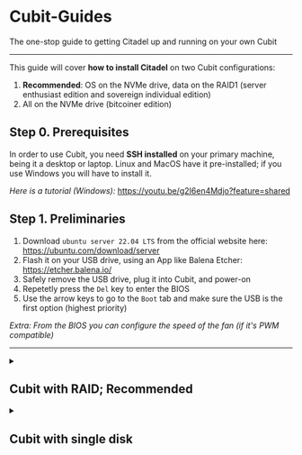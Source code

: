 # Cubit-Guides
The one-stop guide to getting Citadel up and running on your own Cubit

----

This guide will cover **how to install Citadel** on two Cubit configurations:
1. **Recommended**: OS on the NVMe drive, data on the RAID1 (server enthusiast edition and sovereign individual edition)
2. All on the NVMe drive (bitcoiner edition)

## Step 0. Prerequisites

In order to use Cubit, you need **SSH installed** on your primary machine, being it a desktop or laptop. Linux and MacOS have it pre-installed; if you use Windows you will have to install it.

_Here is a tutorial (Windows):_ https://youtu.be/g2I6en4Mdjo?feature=shared

## Step 1. Preliminaries

1.  Download `ubuntu server 22.04 LTS` from the official website here: https://ubuntu.com/download/server
2.  Flash it on your USB drive, using an App like Balena Etcher: https://etcher.balena.io/
3.  Safely remove the USB drive, plug it into Cubit, and power-on
4.  Repetetly press the `Del` key to enter the BIOS
5.  Use the arrow keys to go to the `Boot` tab and make sure the USB is the first option (highest priority)

_Extra: From the BIOS you can configure the speed of the fan (if it's PWM compatible)_

----

<details>
    <summary> <h2> Cubit with RAID; Recommended </h2> </summary>

## Step 2. Installing Ubuntu Server

1. Go through with the **installation wizard**. Select the default choice in all steps except those indicated below
2. When you arrive at the storage configuration, select `Custom Storage` and copy the following configuration you see in the image
(the NVMe is the boot drive, mounted at `/` ; The two SATA drives are neither formatted nor mounted)

![image](https://github.com/pippellia-btc/Cubit-Guides/assets/108896743/0e73deef-5af8-452d-9b99-9e68499cb40f)

3. Install OpenSSH


## Step 3. SSH into Cubit

1. After the installation, power up your Cubit and plug in the **ethernet cable**
2. Get the `ip_address` of your Cubit, using an App like Angry IP Scanner: https://angryip.org/
3. Open the **terminal** (or prompt in Windows), and SSH into your Cubit with the command `ssh [username]@ip_address`, using the `username` and `password` you specified during the installation

![image](https://github.com/pippellia-btc/Cubit-Guides/assets/108896743/5bc8fea7-b6e0-4d00-a91c-1a50b6208d51)


## Step 4. Installing Citadel
Copy the following commands in the terminal of your Cubit

1. Configure the RAID: `sudo mdadm --create --verbose /dev/md0 --level=1 --raid-devices=2 /dev/sda /dev/sdb`
2. Install Docker: `curl -fsSL https://get.docker.com | sh`
3. Install Citadel dependencies: `sudo apt -y install fswatch jq rsync curl python3-requests python3-yaml git`
4. Download Citadel: `git clone https://gitlab.com/nirvati/citadel/lts/core.git ~/citadel`
5. Install Citadel: `sudo ~/citadel/scripts/citadel-os/cubit/install`
6. Create directories: `mkdir -p /home/cubit/citadel/app-data/bitcoin && mkdir -p /home/cubit/citadel/app-data/electrs`
7. Reboot: `sudo reboot`
8. Wait 5 min, then **SSH** again into Cubit
9. Test if the storage configuration works with `sudo systemctl status citadel-external-storage`
If it shows `active` everything should work. If you now run `lsblk` you should see something like this

![image](https://github.com/pippellia-btc/Cubit-Guides/assets/108896743/7e752172-f5de-4ee8-b8fb-4a44fca3fb13)

## Step 5. Start using Citadel
1.  Wait up to 10 min
2.  On any device that's connected to the home network, type Cubit's `ip_address` in a browser and start using Citadel!

_Note: The next time you reboot, your Ubuntu password will be the same as the password you entered on Citadel_

</details>


<details>
    <summary> <h2>Cubit with single disk</h2></summary>

## Step 2. Installing Ubuntu Server

1. Go through with the **installation wizard**. Select the default choice in all steps except those indicated below.
2. When you arrive at the storage configuration, select `Custom Storage`  and copy the following configuration you see in the image
(the NVMe is the boot drive, mounted at `/`)

![3%](https://github.com/pippellia-btc/Cubit-Guides/assets/108896743/8dfa906b-924d-4cd5-852e-4aa134f99b16)

3. Install OpenSSH


## Step 3. SSH into Cubit

1. After the installation, power up your Cubit and plug in the **ethernet cable**
2. Get the `ip_address` of your Cubit, using an App like Angry IP Scanner: https://angryip.org/
3. Open the **terminal** (or prompt in Windows), and SSH into your Cubit with the command `ssh [username]@ip_address`, using the `username` and `password` you specified during the installation

![image](https://github.com/pippellia-btc/Cubit-Guides/assets/108896743/5bc8fea7-b6e0-4d00-a91c-1a50b6208d51)


## Step 4. Installing Citadel
Copy the following commands in the terminal of your Cubit

1. Install Docker: `curl -fsSL https://get.docker.com | sh`
2. Install Citadel dependencies: `sudo apt -y install fswatch jq rsync curl python3-requests python3-yaml git`
3. Download Citadel: `git clone https://gitlab.com/nirvati/citadel/lts/core.git ~/citadel`
4. Install Citadel: `sudo ~/citadel/scripts/citadel-os/cubit/install`
5. Reboot: `sudo reboot`
6. Wait 5 min, then **SSH** again into Cubit
9. Test if configuration works with `sudo systemctl status citadel-startup`
If it shows `active` everything should work.

## Step 5. Start using Citadel
1.  Wait up to 10 min
2.  On any device that's connected to the home network, type Cubit's `ip_address` in a browser and start using Citadel!

_Note: The next time you reboot, your Ubuntu password will be the same as the password you entered on Citadel_

</details>
